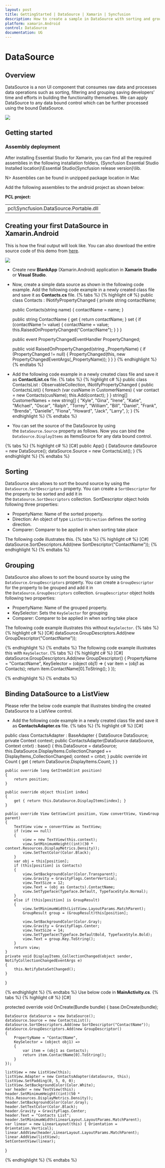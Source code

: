 ```yaml
---
layout: post
title: GettingStarted | DataSource | Xamarin | Syncfusion
description: How to create a sample in DataSource with sorting and grouping.
platform: xamarin.Android
control: DataSource
documentation: UG
---
```

# DataSource

## Overview

DataSource is a non UI component that consumes raw data and processes data operations such as sorting, filtering and grouping saving developers’ time and efforts in building the functionality themselves. We can apply DataSource to any data bound control which can be further processed using the bound DataSource.

![](DataSource_images/datasource.png) 

## Getting started 

### Assembly deployment

After installing Essential Studio for Xamarin, you can find all the required assemblies in the following installation folders,
{Syncfusion Essential Studio Installed location}\Essential Studio\{Syncfusion release version}\lib.

N> Assemblies can be found in unzipped package location in Mac

Add the following assemblies to the android project as shown below:

**PCL project:**
<table>
<tr>
<td>
pcl\Syncfusion.DataSource.Portable.dll
</td>
</tr>
</table>

## Creating your first DataSource in Xamarin.Android

This is how the final output will look like. You can also download the entire source code of this demo from [here](http://files2.syncfusion.com/Xamarin.Android/Samples/DataSourceAndroid_GettingStarted.zip).

![](DataSource_images/gettingstarted.png)

* Create new **BlankApp** (Xamarin.Android) application in **Xamarin Studio** or **Visual Studio**.
* Now, create a simple data source as shown in the following code example. Add the following code example in a newly created class file and save it as **Contacts.cs** file.
{% tabs %}
{% highlight c# %}
public class Contacts : INotifyPropertyChanged
{
    private string contactName;

    public Contacts(string name)
    {
        contactName = name;
    }

    public string ContactName
    {
        get { return contactName; }
        set
        {
            if (contactName != value)
            {
                contactName = value;
                this.RaisedOnPropertyChanged("ContactName");
            }
        }
    }

    public event PropertyChangedEventHandler PropertyChanged;

    public void RaisedOnPropertyChanged(string _PropertyName)
    {
        if (PropertyChanged != null)
        {
            PropertyChanged(this, new PropertyChangedEventArgs(_PropertyName));
        }
    }
}
{% endhighlight %}
{% endtabs %}
* Add the following code example in a newly created class file and save it as **ContactList.cs** file.
{% tabs %}
{% highlight c# %}
public class ContactsList : ObservableCollection<Contacts>, INotifyPropertyChanged
{
    public ContactsList()
    {
        foreach (var cusName in CustomerNames)
        {
            var contact = new Contacts(cusName);
            this.Add(contact);
        }
    }
    string[] CustomerNames = new string[] {
    "Kyle",
    "Gina",
    "Irene",
    "Katie",
    "Michael",
    "Oscar",
    "Ralph",
    "Torrey",
    "William",
    "Bill",
    "Daniel",
    "Frank",
    "Brenda",
    "Danielle",
    "Fiona",
    "Howard",
    "Jack",
    "Larry",
    };
}
{% endhighlight %}
{% endtabs %}
* You can set the source of the DataSource by using the `DataSource.Source` property as follows. Now you can bind the `DataSource.DisplayItems` as ItemsSource for any data bound control.

{% tabs %}
{% highlight c# %}
[C#]
public App()
{
    DataSource dataSource = new DataSource();
    dataSource.Source = new ContactsList();
}
{% endhighlight %}
{% endtabs %}


## Sorting

DataSource also allows to sort the bound source by using the `DataSource.SortDescriptors` property.  You can create a `SortDescriptor` for the property to be sorted and add it in the `DataSource.SortDescriptors` collection. 
SortDescriptor object holds following three properties:

* PropertyName: Name of the sorted property.
* Direction: An object of type `ListSortDirection` defines the sorting direction.
* Comparer: Comparer to be applied in when sorting take place

 The following code illustrates this.
{% tabs %}
{% highlight c# %}
[C#]
dataSource.SortDescriptors.Add(new SortDescriptor("ContactName"));
{% endhighlight %}
{% endtabs %}


## Grouping

DataSource also allows to sort the bound source by using the `DataSource.GroupDescriptors` property.  You can create a `GroupDescriptor` for the property to be grouped and add it in the `DataSource.GroupDescriptors` collection. 
`GroupDescriptor` object holds following two properties:

* PropertyName: Name of the grouped property.
* KeySelector: Sets the `KeySelector` for grouping
* Comparer: Comparer to be applied in when sorting take place


The following code example illustrates this without `KeySelector`.
{% tabs %}
{% highlight c# %}
[C#]
dataSource.GroupDescriptors.Add(new GroupDescriptor("ContactName"));

{% endhighlight %}
{% endtabs %}
The following code example illustrates this with `KeySelector`.
{% tabs %}
{% highlight c# %}
[C#]
    dataSource.GroupDescriptors.Add(new GroupDescriptor() 
    {
        PropertyName = "ContactName",
        KeySelector = (object obj1) =>
        {
            var item = (obj1 as Contacts);
            return item.ContactName[0].ToString();
        }
    });

{% endhighlight %}
{% endtabs %}

## Binding DataSource to a ListView

Please refer the below code example that illustrates binding the created DataSource to a ListView control.

* Add the following code example in a newly created class file and save it as **ContactsAdapter.cs** file.
{% tabs %}
{% highlight c# %}
[C#]

public class ContactsAdapter : BaseAdapter<object>
{
    DataSource DataSource;
    private Context context;
    public ContactsAdapter(DataSource dataSource, Context cntxt)
        : base()
    {
        this.DataSource = dataSource;
        this.DataSource.DisplayItems.CollectionChanged += DisplayItems_CollectionChanged;
        context = cntxt;
    }
    public override int Count
    {
        get
        {
            return DataSource.DisplayItems.Count;
        }
    }

    public override long GetItemId(int position)
    {
        return position;
    }

    public override object this[int index]
    {
        get { return this.DataSource.DisplayItems[index]; }
    }

    public override View GetView(int position, View convertView, ViewGroup parent)
    {
        TextView view = convertView as TextView;
        if (view == null)
        {
            view = new TextView(this.context);
            view.SetMinimumHeight((int)(30 * context.Resources.DisplayMetrics.Density));
            view.SetTextColor(Color.Black);
        }
        var obj = this[position];
        if (this[position] is Contacts)
        {
            view.SetBackgroundColor(Color.Transparent);
            view.Gravity = GravityFlags.CenterVertical;
            view.TextSize = 12;
            view.Text = (obj as Contacts).ContactName;
            view.SetTypeface(Typeface.Default, TypefaceStyle.Normal);
        }
        else if (this[position] is GroupResult)
        {
            view.SetMinimumWidth(ListView.LayoutParams.MatchParent);
            GroupResult group = (GroupResult)this[position];

            view.SetBackgroundColor(Color.Gray);
            view.Gravity = GravityFlags.Center;
            view.TextSize = 14;
            view.SetTypeface(Typeface.DefaultBold, TypefaceStyle.Bold);
            view.Text = group.Key.ToString();
        }
        return view;
    }
    private void DisplayItems_CollectionChanged(object sender, NotifyCollectionChangedEventArgs e)
    {
        this.NotifyDataSetChanged();
    }
}

{% endhighlight %}
{% endtabs %}
Use below code in **MainActivity.cs**.
{% tabs %}
{% highlight c# %}
[C#]

protected override void OnCreate(Bundle bundle)
{
    base.OnCreate(bundle);

    DataSource dataSource = new DataSource();
    dataSource.Source = new ContactsList();
    dataSource.SortDescriptors.Add(new SortDescriptor("ContactName"));
    dataSource.GroupDescriptors.Add(new GroupDescriptor()
    {
        PropertyName = "ContactName",
        KeySelector = (object obj1) =>
        {
            var item = (obj1 as Contacts);
            return item.ContactName[0].ToString();
        }
    });

    listView = new ListView(this);
    listView.Adapter = new ContactsAdapter(dataSource, this);
    listView.SetPadding(0, 5, 0, 0);
    listView.SetBackgroundColor(Color.White);
    var header = new TextView(this);
    header.SetMinimumHeight((int)(50 * this.Resources.DisplayMetrics.Density));
    header.SetBackgroundColor(Color.Gray);
    header.SetTextColor(Color.Black);
    header.Gravity = GravityFlags.Center;
    header.Text = "Contacts List";
    header.SetMinimumWidth(LinearLayout.LayoutParams.MatchParent);
    var linear = new LinearLayout(this) { Orientation = Orientation.Vertical};
    linear.AddView(header,LinearLayout.LayoutParams.MatchParent);
    linear.AddView(listView);
    SetContentView(linear);        
}

{% endhighlight %}
{% endtabs %}
